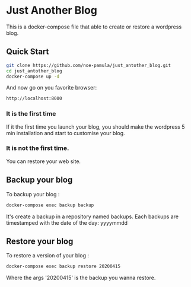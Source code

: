 # Just Another Blog

This is a docker-compose file that able to create or restore a wordpress blog.

## Quick Start

 ```sh
git clone https://github.com/noe-pamula/just_antother_blog.git
cd just_antother_blog
docker-compose up -d
```
And now go on you favorite browser:
 ```sh
 http://localhost:8000
 ```
 
### It is the first time

If it the first time you launch your blog, you should make the wordpress 5 min installation and start to customise your blog.

### It is not the first time.

You can restore your web site.

## Backup your blog

To backup your blog : 

 ```sh
 docker-compose exec backup backup 
 ```
 
It's create a backup in a repository named backups.
Each backups are timestamped with the date of the day: yyyymmdd
 
## Restore your blog

To restore a version of your blog : 
 
 ```sh 
 docker-compose exec backup restore 20200415 
 ```
 Where the args '20200415' is the backup you wanna restore.
 